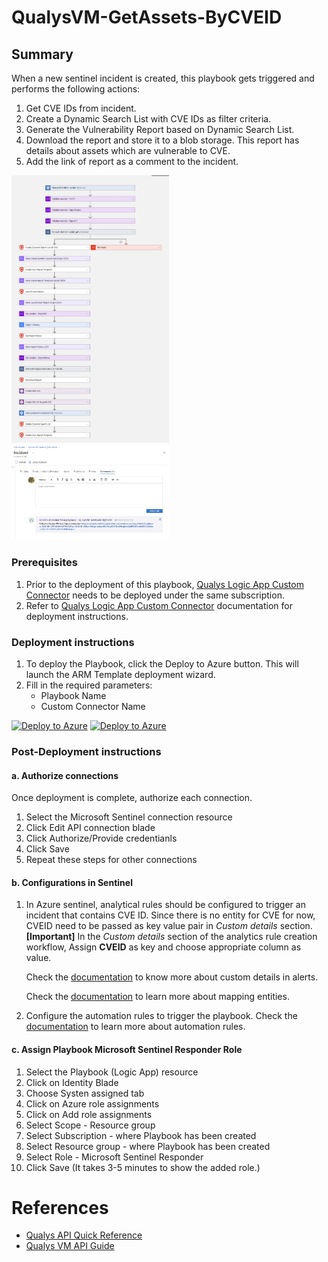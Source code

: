 # QualysVM-GetAssets-ByCVEID

## Summary

When a new sentinel incident is created, this playbook gets triggered and performs the following actions:

1. Get CVE IDs from incident.
2. Create a Dynamic Search List with CVE IDs as filter criteria.
3. Generate the Vulnerability Report based on Dynamic Search List.
4. Download the report and store it to a blob storage. This report has details about assets which are vulnerable to CVE.
5. Add the link of report as a comment to the incident.

<img src="./images/Playbook_QualysVM-GetAssets-ByCVEID.jpg" width="50%"/><br>
<img src="./images/Playbook_Incident_Comment.jpg" width="50%"/><br>

### Prerequisites

1. Prior to the deployment of this playbook, [Qualys Logic App Custom Connector](../../CustomConnector/QualysCustomConnector/) needs to be deployed under the same subscription.
2. Refer to [Qualys Logic App Custom Connector](../../CustomConnector/QualysCustomConnector/readme.md) documentation for deployment instructions. 

### Deployment instructions

1. To deploy the Playbook, click the Deploy to Azure button. This will launch the ARM Template deployment wizard.
2. Fill in the required parameters:
    * Playbook Name
    * Custom Connector Name

[![Deploy to Azure](https://aka.ms/deploytoazurebutton)](https://portal.azure.com/#create/Microsoft.Template/uri/https%3A%2F%2Fraw.githubusercontent.com%2FAzure%2FAzure-Sentinel%2Fmaster%2FSolutions%2FQualysVM%2FPlaybooks%2FQualysVMPlaybooks%2FQualysVM-GetAssets-ByCVEID%2Fazuredeploy.json) [![Deploy to Azure](https://aka.ms/deploytoazuregovbutton)](https://portal.azure.us/#create/Microsoft.Template/uri/https%3A%2F%2Fraw.githubusercontent.com%2FAzure%2FAzure-Sentinel%2Fmaster%2FSolutions%2FQualysVM%2FPlaybooks%2FQualysVMPlaybooks%2FQualysVM-GetAssets-ByCVEID%2Fazuredeploy.json)

### Post-Deployment instructions

#### a. Authorize connections

Once deployment is complete, authorize each connection.

1. Select the Microsoft Sentinel connection resource
2. Click Edit API connection blade
3. Click Authorize/Provide credentianls
4. Click Save
5. Repeat these steps for other connections

#### b. Configurations in Sentinel

1. In Azure sentinel, analytical rules should be configured to trigger an incident that contains CVE ID. Since there is no entity for CVE for now, CVEID need to be passed as key value pair in *Custom details* section. **[Important]** In the *Custom details* section of the analytics rule creation workflow, Assign **CVEID** as key and choose appropriate column as value.

    Check the [documentation](https://docs.microsoft.com/azure/sentinel/surface-custom-details-in-alerts) to know more about custom details in alerts.

    Check the [documentation](https://docs.microsoft.com/azure/sentinel/map-data-fields-to-entities) to learn more about mapping entities.
2. Configure the automation rules to trigger the playbook. Check the [documentation](https://docs.microsoft.com/azure/sentinel/tutorial-respond-threats-playbook) to learn more about automation rules.

#### c. Assign Playbook Microsoft Sentinel Responder Role
1. Select the Playbook (Logic App) resource
2. Click on Identity Blade
3. Choose Systen assigned tab
4. Click on Azure role assignments
5. Click on Add role assignments
6. Select Scope - Resource group
7. Select Subscription - where Playbook has been created
8. Select Resource group - where Playbook has been created
9. Select Role - Microsoft Sentinel Responder
10. Click Save (It takes 3-5 minutes to show the added role.)


#  References
 - [Qualys API Quick Reference](https://www.qualys.com/docs/qualys-api-quick-reference.pdf)
 - [Qualys VM API Guide](https://www.qualys.com/docs/qualys-api-vmpc-user-guide.pdf)

